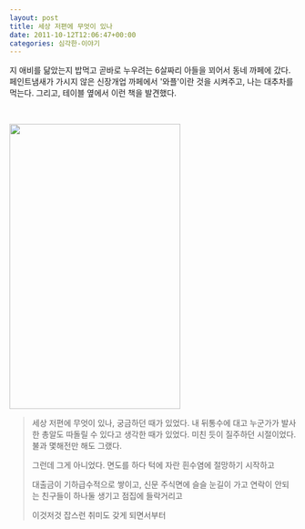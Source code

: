 ```yaml
---
layout: post
title: 세상 저편에 무엇이 있나
date: 2011-10-12T12:06:47+00:00
categories: 심각한-이야기
---
```

지 애비를 닮았는지 밥먹고 곧바로 누우려는 6살짜리 아들을 꾀어서 동네 까페에 갔다.
페인트냄새가 가시지 않은 신장개업 까페에서 '와플'이란 것을 시켜주고, 나는 대추차를 먹는다.
그리고, 테이블 옆에서 이런 책을 발견했다.

&nbsp;

<img class="aligncenter" src="http://jinto.pe.kr/wp-content/uploads/1/cfile8.uf.113D73354E958278076B1B.jpg" alt="" width="300" height="501" />
<blockquote>세상 저편에 무엇이 있나, 궁금하던 때가 있었다.
내 뒤통수에 대고 누군가가 발사한 총알도
따돌릴 수 있다고 생각한 때가 있었다.
미친 듯이 질주하던 시절이었다.
불과 몇해전만 해도 그랬다.

그런데 그게 아니었다.
면도를 하다 턱에 자란 흰수염에 절망하기 시작하고

대출금이 기하급수적으로 쌓이고,
신문 주식면에 슬슬 눈길이 가고
연락이 안되는 친구들이 하나둘 생기고
점집에 들락거리고

이것저것 잡스런 취미도 갖게 되면서부터</blockquote>
